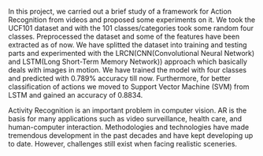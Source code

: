 In this project, we carried out a brief study of a framework for Action Recognition from videos and proposed some experiments on it. We took the UCF101 dataset and with the 101 classes/categories took some random  four classes. Preprocessed the dataset and some of the features have been extracted as of now. We have splitted the dataset into training and testing parts and experimented with the LRCN(CNN(Convolutional Neural Network) and LSTM(Long Short-Term Memory Network)) approach which basically deals with images in motion. We have trained the model with four classes and predicted with 0.789% accuracy till now.
Furthermore, for better classification of actions we moved to Support Vector Machine (SVM) from LSTM and gained an accuracy of 0.8834.

Activity Recognition is an important problem in computer vision. AR is the basis for many applications such as video surveillance, health care, and human-computer interaction. Methodologies and technologies have made tremendous development in the past decades and have kept developing up to date. However, challenges still exist when facing realistic sceneries.

